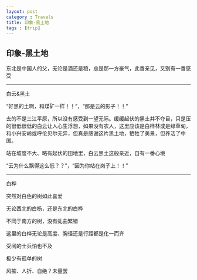 ```yaml
---
layout: post
category : Travels
title: 印象-黑土地
tags : [trip]
---
```


## 印象-黑土地 ##

东北是中国人的父，无论是酒还是粮，总是那一方豪气，此番亲见，又别有一番感受

 ---

白云&黑土

“好黑的土啊，和煤矿一样！！”，“那是云的影子！！”

去的不是三江平原，所以没有感受到一望无际。缓缓起伏的黑土并不夺目，只是压的很低很低的白云让人心生浮想，如果没有农人，这里应该是白桦林或是绿草甸，和小兴安岭或呼伦贝尔无异，但真是感谢这片黑土地，牺牲了美景，但养活了中国。

站在坡度不大、略有起伏的田地里，白云黑土这般亲近，自有一番心境

“云为什么飘得这么低？？”，“因为你站在岗子上！！”

 
---
白桦

突然对白色的树如此喜爱

无论西北的白杨，还是东北的白桦

不同于南方的树，没有虬曲繁错

这里的白桦无论是高度、胸径还是行距都是化一而齐

受阅的士兵怕也不及

极少有孤单的树

风摧、人折、自绝？未量罢